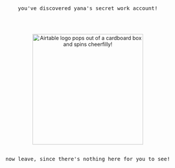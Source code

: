 
<pre align="center">you've discovered yana's secret work account!</pre>
<br>
<br>
<p align="center">
<img height="300"src="https://airtable.com/images/mac_app_download_animation.gif" alt="Airtable logo pops out of a cardboard box and spins cheerfilly!" align="center"/>

<br>
<br>
</p>


<pre align="center">now leave, since there's nothing here for you to see!</pre>

